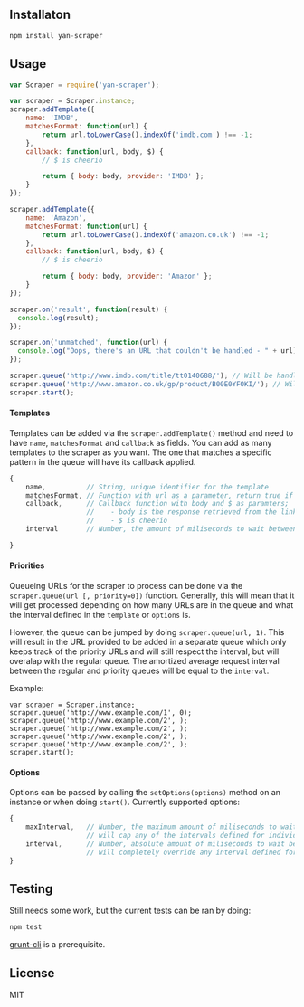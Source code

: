 Installaton
---

```javascript
npm install yan-scraper
```

Usage
---

```javascript
var Scraper = require('yan-scraper');

var scraper = Scraper.instance;
scraper.addTemplate({
    name: 'IMDB',
    matchesFormat: function(url) {
        return url.toLowerCase().indexOf('imdb.com') !== -1;
    },
    callback: function(url, body, $) {
        // $ is cheerio

        return { body: body, provider: 'IMDB' };
    }
});

scraper.addTemplate({
    name: 'Amazon',
    matchesFormat: function(url) {
        return url.toLowerCase().indexOf('amazon.co.uk') !== -1;
    },
    callback: function(url, body, $) {
        // $ is cheerio

        return { body: body, provider: 'Amazon' };
    }
});

scraper.on('result', function(result) {
  console.log(result);
});

scraper.on('unmatched', function(url) {
  console.log("Oops, there's an URL that couldn't be handled - " + url);
});

scraper.queue('http://www.imdb.com/title/tt0140688/'); // Will be handled by the IMDB template
scraper.queue('http://www.amazon.co.uk/gp/product/B00E0YFOKI/'); // Will be handled by the Amazon template
scraper.start();
```

#### Templates

Templates can be added via the `scraper.addTemplate()` method and need to have `name`, `matchesFormat` and `callback` as fields. You can add as many templates to the scraper as you want. The one that matches a specific pattern in the queue will have its callback applied.

```javascript
{
    name,          // String, unique identifier for the template
    matchesFormat, // Function with url as a parameter, return true if the url matches the template
    callback,      // Callback function with body and $ as paramters;
                   //    - body is the response retrieved from the link
                   //    - $ is cheerio
    interval       // Number, the amount of miliseconds to wait between requests for the same template

}
```

#### Priorities
Queueing URLs for the scraper to process can be done via the `scraper.queue(url [, priority=0])` function. Generally, this will mean that it will get processed depending on how many URLs are in the queue and what the interval defined in the `template` or `options` is.

However, the queue can be jumped by doing `scraper.queue(url, 1)`. This will result in the URL provided to be added in a separate queue which only keeps track of the priority URLs and will still respect the interval, but will overalap with the regular queue. The amortized average request interval between the regular and priority queues will be equal to the `interval`. 

Example:
```
var scraper = Scraper.instance;
scraper.queue('http://www.example.com/1', 0); 
scraper.queue('http://www.example.com/2', );
scraper.queue('http://www.example.com/2', );
scraper.queue('http://www.example.com/2', );
scraper.queue('http://www.example.com/2', );
scraper.start();
```

#### Options
Options can be passed by calling the `setOptions(options)` method on an instance or when doing `start()`. Currently supported options:
```javascript
{
    maxInterval,   // Number, the maximum amount of miliseconds to wait between requests for the same template,
                   // will cap any of the intervals defined for individual templates
    interval,      // Number, absolute amount of miliseconds to wait between requests for the same template,
                   // will completely override any interval defined for individual templates
}
```

Testing
---

Still needs some work, but the current tests can be ran by doing:
```javascript
npm test
```

[grunt-cli](https://github.com/gruntjs/grunt-cli) is a prerequisite.

License
---

MIT
